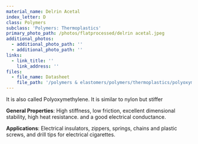 ```yaml
---
material_name: Delrin Acetal
index_letter: D
class: Polymers
subclass: 'Polymers: Thermoplastics'
primary_photo_path: /photos/flatprocessed/delrin acetal.jpeg
additional_photos:
  - additional_photo_path: ''
  - additional_photo_path: ''
links:
  - link_title: ''
    link_address: ''
files:
  - file_name: Datasheet
    file_path: '/polymers & elastomers/polymers/thermoplastics/polyoxymethylene (acetal, pom).pdf'
---
```


It is also called Polyoxymethylene. It is similar to nylon but stiffer

**General Properties**: High stiffness, low friction, excellent dimensional stability, high heat resistance. and a good electrical conductance.&nbsp;

**Applications**: Electrical insulators, zippers, springs, chains and plastic screws, and drill tips for electrical cigarettes.&nbsp;
